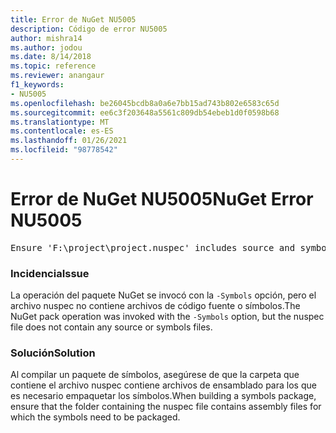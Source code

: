 ```yaml
---
title: Error de NuGet NU5005
description: Código de error NU5005
author: mishra14
ms.author: jodou
ms.date: 8/14/2018
ms.topic: reference
ms.reviewer: anangaur
f1_keywords:
- NU5005
ms.openlocfilehash: be26045bcdb8a0a6e7bb15ad743b802e6583c65d
ms.sourcegitcommit: ee6c3f203648a5561c809db54ebeb1d0f0598b68
ms.translationtype: MT
ms.contentlocale: es-ES
ms.lasthandoff: 01/26/2021
ms.locfileid: "98778542"
---
```

# <a name="nuget-error-nu5005"></a><span data-ttu-id="4186a-103">Error de NuGet NU5005</span><span class="sxs-lookup"><span data-stu-id="4186a-103">NuGet Error NU5005</span></span>
<pre>Ensure 'F:\project\project.nuspec' includes source and symbol files. For help on building symbols package, visit http://docs.nuget.org/.</pre>

### <a name="issue"></a><span data-ttu-id="4186a-104">Incidencia</span><span class="sxs-lookup"><span data-stu-id="4186a-104">Issue</span></span>

<span data-ttu-id="4186a-105">La operación del paquete NuGet se invocó con la `-Symbols` opción, pero el archivo nuspec no contiene archivos de código fuente o símbolos.</span><span class="sxs-lookup"><span data-stu-id="4186a-105">The NuGet pack operation was invoked with the `-Symbols` option, but the nuspec file does not contain any source or symbols files.</span></span>


### <a name="solution"></a><span data-ttu-id="4186a-106">Solución</span><span class="sxs-lookup"><span data-stu-id="4186a-106">Solution</span></span>

<span data-ttu-id="4186a-107">Al compilar un paquete de símbolos, asegúrese de que la carpeta que contiene el archivo nuspec contiene archivos de ensamblado para los que es necesario empaquetar los símbolos.</span><span class="sxs-lookup"><span data-stu-id="4186a-107">When building a symbols package, ensure that the folder containing the nuspec file contains assembly files for which the symbols need to be packaged.</span></span>

